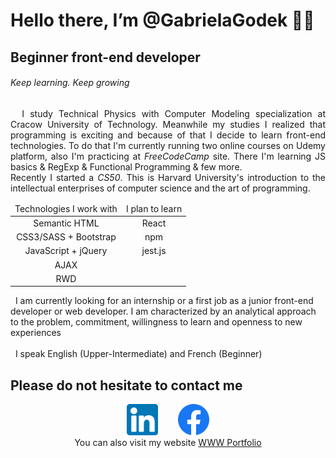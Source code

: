 # Hello there, I’m @GabrielaGodek 🖐🏻

## Beginner front-end developer
###### Keep learning. Keep growing 

<div align="justify">
&nbsp; I study Technical Physics with Computer Modeling specialization at Cracow University of Technology. Meanwhile my studies I realized that programming is exciting and because of that I decide to learn front-end technologies. To do that I'm currently running two online courses on Udemy platform, also I'm practicing at <i>FreeCodeCamp</i> site. There I'm learning JS basics & RegExp & Functional Programming & few more.  <br>
Recently I started a <i>CS50</i>. This is Harvard University's introduction to the intellectual enterprises of computer science and the art of programming. 


</div>

<center>
<div style="margin: 0 auto;">
    <table style="text-align:center; ">
    <thead>
    <tr><td>Technologies I work with</td><td>I plan to learn</td></tr>
    </thead>
    <tbody>
    <tr><td>Semantic HTML</td><td>React</td></tr>
    <tr><td>CSS3/SASS + Bootstrap</td><td>npm</td></tr>
    <tr><td>JavaScript + jQuery</td><td>jest.js</td></tr>
    <tr><td>AJAX </td><td></td></tr>
    <tr><td>RWD </td><td></td></tr>
    </tbody>
    </table>
</div>
</center>


&nbsp; I am currently looking for an internship or a first job as a junior front-end developer or web developer. I am characterized by an analytical approach to the problem, commitment, willingness to learn and openness to new experiences <br/><br/>
&nbsp; I speak English (Upper-Intermediate) and French (Beginner)

## Please do not hesitate to contact me
<div align="center">
<a href="https://www.linkedin.com/in/gabrielagodek/" ><img src="images/linkedin.png" width="50" ></a> &nbsp;&nbsp;&nbsp;&nbsp;&nbsp;&nbsp;
<a href="https://www.facebook.com/G0Gabis" ><img src="images/facebook.webp" width="50" ></a> <br/>
You can also visit my website <a href="http://www.gabriela-godek.pl/"> WWW Portfolio </a>
</div>
